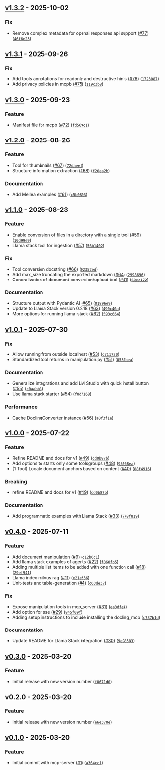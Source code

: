## [v1.3.2](https://github.com/docling-project/docling-mcp/releases/tag/v1.3.2) - 2025-10-02

### Fix

* Remove complex metadata for openai responses api support ([#77](https://github.com/docling-project/docling-mcp/issues/77)) ([`46f6e23`](https://github.com/docling-project/docling-mcp/commit/46f6e2301a115d62ef08eaf6e7ab6b073eecf1d8))

## [v1.3.1](https://github.com/docling-project/docling-mcp/releases/tag/v1.3.1) - 2025-09-26

### Fix

* Add tools annotations for readonly and destructive hints ([#76](https://github.com/docling-project/docling-mcp/issues/76)) ([`1723087`](https://github.com/docling-project/docling-mcp/commit/17230878070d15bb8545c882be0cf5640ee631b6))
* Add privacy policies in mcpb ([#75](https://github.com/docling-project/docling-mcp/issues/75)) ([`119c3b8`](https://github.com/docling-project/docling-mcp/commit/119c3b84e07e5e9fbfa311856af496943d49bc42))

## [v1.3.0](https://github.com/docling-project/docling-mcp/releases/tag/v1.3.0) - 2025-09-23

### Feature

* Manifest file for mcpb ([#72](https://github.com/docling-project/docling-mcp/issues/72)) ([`fd569c1`](https://github.com/docling-project/docling-mcp/commit/fd569c19ebe9b549d01be2ee52df364711f48174))

## [v1.2.0](https://github.com/docling-project/docling-mcp/releases/tag/v1.2.0) - 2025-08-26

### Feature

* Tool for thumbnails ([#67](https://github.com/docling-project/docling-mcp/issues/67)) ([`72daeef`](https://github.com/docling-project/docling-mcp/commit/72daeef3bcc88a6894aea7728aad5372a2e0e2e2))
* Structure information extraction ([#68](https://github.com/docling-project/docling-mcp/issues/68)) ([`f20ea2b`](https://github.com/docling-project/docling-mcp/commit/f20ea2b8ec910c824724c68ae40e093f7329a3ba))

### Documentation

* Add Mellea examples ([#61](https://github.com/docling-project/docling-mcp/issues/61)) ([`c5b0803`](https://github.com/docling-project/docling-mcp/commit/c5b08030c21c08602f6e7fcd6a6157d5ed117d94))

## [v1.1.0](https://github.com/docling-project/docling-mcp/releases/tag/v1.1.0) - 2025-08-23

### Feature

* Enable conversion of files in a directory with a single tool ([#59](https://github.com/docling-project/docling-mcp/issues/59)) ([`10d99e9`](https://github.com/docling-project/docling-mcp/commit/10d99e9fbef00e486bce42a02f6b454f81b1b725))
* Llama stack tool for ingestion ([#57](https://github.com/docling-project/docling-mcp/issues/57)) ([`56b1402`](https://github.com/docling-project/docling-mcp/commit/56b1402e50328f06fbb83394ddcc956bac71102f))

### Fix

* Tool conversion docstring ([#66](https://github.com/docling-project/docling-mcp/issues/66)) ([`02352ed`](https://github.com/docling-project/docling-mcp/commit/02352ed838f4c52333a91818ca83bb75e03141e2))
* Add max_size truncating the exported markdown ([#64](https://github.com/docling-project/docling-mcp/issues/64)) ([`2998696`](https://github.com/docling-project/docling-mcp/commit/2998696db4ddaa3a9ec7f195aaaad9b1de5a1be3))
* Generalization of document conversion/upload tool ([#41](https://github.com/docling-project/docling-mcp/issues/41)) ([`60ec172`](https://github.com/docling-project/docling-mcp/commit/60ec172b5a122453cd202ba447915a8e470f191a))

### Documentation

* Structure output with Pydantic AI ([#65](https://github.com/docling-project/docling-mcp/issues/65)) ([`01896e9`](https://github.com/docling-project/docling-mcp/commit/01896e9f01783238c0af60cb038a51892569c44e))
* Update to Llama Stack version 0.2.18 ([#63](https://github.com/docling-project/docling-mcp/issues/63)) ([`490c40a`](https://github.com/docling-project/docling-mcp/commit/490c40ac97fb2a139a7b24f0c42d0a6eb64eae78))
* More options for running llama-stack ([#62](https://github.com/docling-project/docling-mcp/issues/62)) ([`593c664`](https://github.com/docling-project/docling-mcp/commit/593c664eb32fd35a1dab40d73988991e22836df1))

## [v1.0.1](https://github.com/docling-project/docling-mcp/releases/tag/v1.0.1) - 2025-07-30

### Fix

* Allow running from outside localhost ([#53](https://github.com/docling-project/docling-mcp/issues/53)) ([`c711720`](https://github.com/docling-project/docling-mcp/commit/c71172005c14201bf4837774c8e91ef44cc90f02))
* Standardized tool returns in manipulation.py ([#51](https://github.com/docling-project/docling-mcp/issues/51)) ([`0530bea`](https://github.com/docling-project/docling-mcp/commit/0530beaffb9ad02695bf2d99702872bc7eef4cdd))

### Documentation

* Generalize integrations and add LM Studio with quick install button ([#55](https://github.com/docling-project/docling-mcp/issues/55)) ([`c0aabb3`](https://github.com/docling-project/docling-mcp/commit/c0aabb3465dbe32c4dec061dea287f20820797bd))
* Use llama stack starter ([#54](https://github.com/docling-project/docling-mcp/issues/54)) ([`f0d7168`](https://github.com/docling-project/docling-mcp/commit/f0d7168903927127d5e7c6cb4b9215adebeec6f0))

### Performance

* Cache DoclingConverter instance ([#56](https://github.com/docling-project/docling-mcp/issues/56)) ([`a0f3f1e`](https://github.com/docling-project/docling-mcp/commit/a0f3f1e3147b4267aa68cc1ede616bdbf216f5ce))

## [v1.0.0](https://github.com/docling-project/docling-mcp/releases/tag/v1.0.0) - 2025-07-22

### Feature

* Refine README and docs for v1 ([#49](https://github.com/docling-project/docling-mcp/issues/49)) ([`cd0b87b`](https://github.com/docling-project/docling-mcp/commit/cd0b87b5186fa7bda0f3d171a5a3a645f4b0500f))
* Add options to starts only some toolsgroups ([#48](https://github.com/docling-project/docling-mcp/issues/48)) ([`95568ea`](https://github.com/docling-project/docling-mcp/commit/95568ead2fb0e62b5d0591aebf3195a5c7958c45))
* (1 Tool) Locate document anchors based on content ([#40](https://github.com/docling-project/docling-mcp/issues/40)) ([`88f4916`](https://github.com/docling-project/docling-mcp/commit/88f491616da52f03760ba9bdcf52b67d68bd7549))

### Breaking

* refine README and docs for v1 ([#49](https://github.com/docling-project/docling-mcp/issues/49)) ([`cd0b87b`](https://github.com/docling-project/docling-mcp/commit/cd0b87b5186fa7bda0f3d171a5a3a645f4b0500f))

### Documentation

* Add programmatic examples with Llama Stack ([#33](https://github.com/docling-project/docling-mcp/issues/33)) ([`778f819`](https://github.com/docling-project/docling-mcp/commit/778f819f3074627bcc9a7b6650df53036561f4c7))

## [v0.4.0](https://github.com/docling-project/docling-mcp/releases/tag/v0.4.0) - 2025-07-11

### Feature

* Add document manipulation ([#9](https://github.com/docling-project/docling-mcp/issues/9)) ([`c12b6c1`](https://github.com/docling-project/docling-mcp/commit/c12b6c1ff6cf357eabe566ca2f63779c7420bdd4))
* Add llama stack examples of agents ([#22](https://github.com/docling-project/docling-mcp/issues/22)) ([`f860fb5`](https://github.com/docling-project/docling-mcp/commit/f860fb5177bca295c58bfcfe6e86ced6294e0451))
* Adding multiple list items to be added with one function call ([#18](https://github.com/docling-project/docling-mcp/issues/18)) ([`29ef941`](https://github.com/docling-project/docling-mcp/commit/29ef941e598e4cdff46f4d34eea5d272392acd9d))
* Llama index milvus rag ([#11](https://github.com/docling-project/docling-mcp/issues/11)) ([`e21e336`](https://github.com/docling-project/docling-mcp/commit/e21e3365bac46b8b7f0c72405a183ddad8986fca))
* Unit-tests and table-generation ([#4](https://github.com/docling-project/docling-mcp/issues/4)) ([`c63de37`](https://github.com/docling-project/docling-mcp/commit/c63de37819adfbd7416f8648c4b1d487b16e4cfb))

### Fix

* Expose manipulation tools in mcp_server ([#31](https://github.com/docling-project/docling-mcp/issues/31)) ([`ea3dfe4`](https://github.com/docling-project/docling-mcp/commit/ea3dfe4dcf1ff1a6c726b5885a17c6dfc4908251))
* Add option for sse ([#29](https://github.com/docling-project/docling-mcp/issues/29)) ([`845f09f`](https://github.com/docling-project/docling-mcp/commit/845f09f1358db5113a6d6456077873234305da39))
* Adding setup instructions to include installing the docling_mcp ([`c737b1d`](https://github.com/docling-project/docling-mcp/commit/c737b1dedfd36fc8d0338563144d8b7454af23b4))

### Documentation

* Update README for Llama Stack integration ([#30](https://github.com/docling-project/docling-mcp/issues/30)) ([`9e98583`](https://github.com/docling-project/docling-mcp/commit/9e98583d5e06b65f67e5128d14c6125e47f16c42))

## [v0.3.0](https://github.com/docling-project/docling-mcp/releases/tag/v0.3.0) - 2025-03-20

### Feature

* Initial release with new version number ([`f0671d0`](https://github.com/docling-project/docling-mcp/commit/f0671d070cfb32e2500453b7e693b6cd305829bd))

## [v0.2.0](https://github.com/docling-project/docling-mcp/releases/tag/v0.2.0) - 2025-03-20

### Feature

* Initial release with new version number ([`e6e370e`](https://github.com/docling-project/docling-mcp/commit/e6e370e30c3f5d7f5eda903fe7f56c25d531b13c))

## [v0.1.0](https://github.com/docling-project/docling-mcp/releases/tag/v0.1.0) - 2025-03-20

### Feature

* Initial commit with mcp-server ([#1](https://github.com/docling-project/docling-mcp/issues/1)) ([`a364cc1`](https://github.com/docling-project/docling-mcp/commit/a364cc12c15f36d55785b5498e7fc611991ce394))

